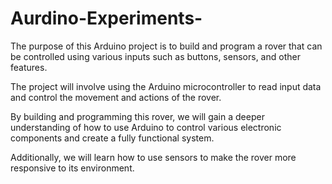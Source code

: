 # Aurdino-Experiments-
The purpose of this Arduino project is to build and program a rover that can be controlled using various inputs such as buttons, sensors, and other features. 

The project will involve using the Arduino microcontroller to read input data and control the movement and actions of the rover. 

By building and programming this rover, we will gain a deeper understanding of how to use Arduino to control various electronic components and create a fully functional  system. 

Additionally, we will learn how to use sensors to make the rover more responsive to its environment.
